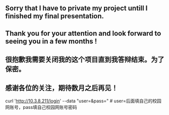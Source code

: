 ## Sorry that I have to private my project untill I finished my final presentation.

## Thank you for your attention and look forward to seeing you in a few months !  

## 很抱歉我需要关闭我的这个项目直到我答辩结束。为了保密。  

## 感谢各位的关注，期待数月之后再见！
curl 'http://10.3.8.211/login' --data "user=&pass=" # user=后面填自己的校园网账号，pass填自己校园网账号密码  
<div id="header" align="center">
  <img src="https://komarev.com/ghpvc/?username=littleolaf/Mask2former-For-Medical-Image-Segmentation&style=for-the-badge&color=orange" alt=""/>
</div>
